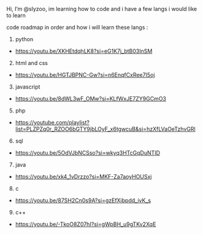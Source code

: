 Hi, I’m @slyzoo, im learning how to code and i have a few langs i would like to learn


code roadmap in order and how i will learn these langs : 

1. python
- https://youtu.be/XKHEtdqhLK8?si=eG1K7j_btB03InSM
  
2. html and css
- https://youtu.be/HGTJBPNC-Gw?si=n6EnqfCxRee7I5oj
   
3. javascript
- https://youtu.be/8dWL3wF_OMw?si=KLfWxJE7ZY9GCmO3
     
5. php
- https://youtube.com/playlist?list=PLZPZq0r_RZOO6bGTY9jbLOyF_x6tgwcuB&si=hzXfLVaOeTzhvGRl
      
6. sql
- https://youtu.be/5OdVJbNCSso?si=wkyq3HTcGqDuNTID
   
7. java
- https://youtu.be/xk4_1vDrzzo?si=MKF-Za7aoyHOUSxj
    
8. c
- https://youtu.be/87SH2Cn0s9A?si=gzEfXjbpdd_ivK_s
    
9. c++
- https://youtu.be/-TkoO8Z07hI?si=gWpBH_u9gTKv2XqE
